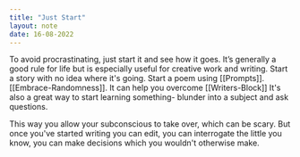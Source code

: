 ```yaml
---
title: "Just Start"
layout: note
date: 16-08-2022
---
```


To avoid procrastinating, just start it and see how it goes. It’s generally a good rule for life but is especially useful for creative work and writing. Start a story with no idea where it's going. Start a poem using [[Prompts]]. [[Embrace-Randomness]]. It can help you overcome [[Writers-Block]] It's also a great way to start learning something- blunder into a subject and ask questions.

This way you allow your subconscious to take over, which can be scary. But once you've started writing you can edit, you can interrogate the little you know, you can make decisions which you wouldn't otherwise make.
